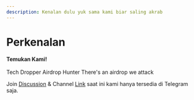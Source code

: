 ```yaml
---
description: Kenalan dulu yuk sama kami biar saling akrab
---
```


# Perkenalan

**Temukan Kami!**\
\
Tech Dropper Airdrop Hunter There's an airdrop we attack

Join [Discussion](https://t.me/techdrop) & Channel [Link](https://t.me/techdropper) saat ini kami hanya tersedia di Telegram saja.
